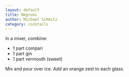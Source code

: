 ```yaml
---
layout: default
title: Negroni
author: Michael Schmitz
category: cocktails
---
```


In a mixer, combine:

* 1 part compari
* 1 part gin
* 1 part vermouth (sweet)

Mix and pour over ice.  Add an orange zest to each glass.
